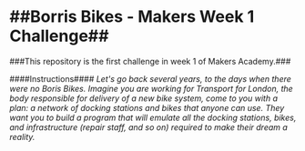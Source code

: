 ##Borris Bikes - Makers Week 1 Challenge##
==========================================

###This repository is the first challenge in week 1 of Makers Academy.###

####Instructions####
*Let's go back several years, to the days when there were no Boris Bikes. Imagine you are working for Transport for London, the body responsible for delivery of a new bike system, come to you with a plan: a network of docking stations and bikes that anyone can use. They want you to build a program that will emulate all the docking stations, bikes, and infrastructure (repair staff, and so on) required to make their dream a reality.*
